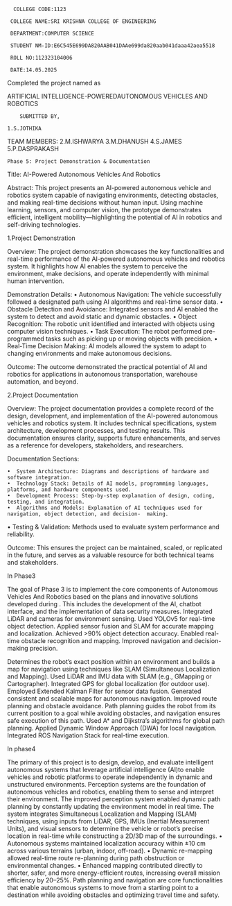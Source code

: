       COLLEGE CODE:1123 

     COLLEGE NAME:SRI KRISHNA COLLEGE OF ENGINEERING

     DEPARTMENT:COMPUTER SCIENCE

     STUDENT NM-ID:E6C545E699DA820AAB041DAAe699da820aab041daaa42aea5518

     ROLL NO:112323104006

     DATE:14.05.2025

   Completed the project named as 
    
  ARTIFICIAL INTELLIGENCE-POWEREDAUTONOMOUS VEHICLES AND ROBOTICS

        SUBMITTED BY,
        
	1.S.JOTHIKA

TEAM MEMBERS:
   2.M.ISHWARYA
   3.M.DHANUSH 
   4.S.JAMES 
   5.P.DASPRAKASH

   
    Phase 5: Project Demonstration & Documentation
Title: AI-Powered  Autonomous Vehicles And Robotics

Abstract:
     This project presents an AI-powered autonomous vehicle and robotics system capable of navigating environments, detecting obstacles, and making real-time decisions without human input. Using machine learning, sensors, and computer vision, the prototype demonstrates efficient, intelligent mobility—highlighting the potential of AI in robotics and self-driving technologies.

  1.Project Demonstration

 Overview:
     The project demonstration showcases the key functionalities and real-time performance of the AI-powered autonomous vehicles and robotics system. It highlights how AI enables the system to perceive the environment, make decisions, and operate independently with minimal human intervention.

Demonstration Details:
       •  Autonomous Navigation: The vehicle successfully followed a designated path using AI algorithms and   real-time sensor data.
• Obstacle Detection and Avoidance: Integrated sensors and AI enabled the system to detect and avoid static and dynamic obstacles.
• Object Recognition: The robotic unit identified and interacted with objects using computer vision techniques.
• Task Execution: The robot performed pre-programmed tasks such as picking up or moving objects with precision.
       •  Real-Time Decision Making: AI models allowed the system to adapt to changing environments and make autonomous decisions.


  Outcome:
  The outcome demonstrated the practical potential of AI and robotics for applications in autonomous transportation, warehouse automation, and beyond.
 
  2.Project Documentation

  Overview:
       The project documentation provides a complete record of the design, development, and implementation of the AI-powered autonomous vehicles and robotics system. It includes technical specifications, system architecture, development processes, and testing results. This documentation ensures clarity, supports future enhancements, and serves as a reference for developers, stakeholders, and researchers.

 Documentation Sections:
   
    •  System Architecture: Diagrams and descriptions of hardware and software integration.
    •  Technology Stack: Details of AI models, programming languages, platforms, and hardware components used.
    •  Development Process: Step-by-step explanation of design, coding, testing, and integration.
    •  Algorithms and Models: Explanation of AI techniques used for navigation, object detection, and decision-  making.
   •  Testing & Validation: Methods used to evaluate system performance and reliability.

  Outcome:
     This ensures the project can be maintained, scaled, or replicated in the future, and serves as a valuable resource for both technical teams and stakeholders.

In Phase3 

The goal of Phase 3 is to implement the core components of  Autonomous Vehicles And Robotics based on the plans and innovative solutions developed during . This includes the development of the AI,   chatbot interface, and the implementation of data security measures.
 Integrated LiDAR and cameras for environment sensing.
	Used YOLOv5 for real-time object detection.
	Applied sensor fusion and SLAM for accurate mapping and localization.
	Achieved >90% object detection accuracy.
	Enabled real-time obstacle recognition and mapping.
	Improved navigation and decision-making precision.

Determines the robot’s exact position within an environment and builds a map for navigation using techniques like SLAM (Simultaneous Localization and Mapping).
	Used LiDAR and IMU data with SLAM (e.g., GMapping or Cartographer).
	Integrated GPS for global localization (for outdoor use).
	Employed Extended Kalman Filter for sensor data fusion.
  Generated consistent and scalable maps for autonomous navigation.
	Improved route planning and obstacle avoidance.
 Path planning guides the robot from its current position to a goal while avoiding obstacles, and navigation ensures safe execution of this path.
	Used A* and Dijkstra’s algorithms for global path planning.
	Applied Dynamic Window Approach (DWA) for local navigation.
	Integrated ROS Navigation Stack for real-time execution.

In phase4

The primary of this project is to design, develop, and evaluate intelligent autonomous systems that leverage artificial intelligence (AI)to enable vehicles and robotic platforms to operate independently in dynamic and unstructured environments.
Perception systems are the foundation of autonomous vehicles and robotics, enabling them to sense and interpret their environment.
The improved perception system enabled dynamic path planning by constantly updating the environment model in real time.
The system integrates Simultaneous Localization and Mapping (SLAM) techniques, using inputs from LiDAR, GPS, IMUs (Inertial Measurement Units), and visual sensors to determine the vehicle or robot’s precise location in real-time while constructing a 2D/3D map of the surroundings.
•	Autonomous systems maintained localization accuracy within ±10 cm across various terrains (urban, indoor, off-road).
•	Dynamic re-mapping allowed real-time route re-planning during path obstruction or environmental changes.
•	Enhanced mapping contributed directly to shorter, safer, and more energy-efficient routes, increasing overall mission efficiency by 20–25%.
Path planning and navigation are core functionalities that enable autonomous systems to move from a starting point to a destination while avoiding obstacles and optimizing travel time and safety.
